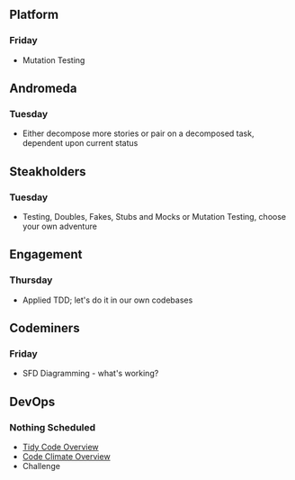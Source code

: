 ## Platform
### Friday
* Mutation Testing

## Andromeda
### Tuesday
* Either decompose more stories or pair on a decomposed task, dependent upon current status

## Steakholders
### Tuesday
* Testing, Doubles, Fakes, Stubs and Mocks or Mutation Testing, choose your own adventure

## Engagement
### Thursday
* Applied TDD; let's do it in our own codebases

## Codeminers
### Friday
* SFD Diagramming - what's working?

## DevOps
### Nothing Scheduled
* [Tidy Code Overview](https://github.com/StrongMind/culture/blob/master/tech_sessions/tidy_code.md)
* [Code Climate Overview](http://www.codeclimate.com)
* Challenge
